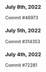 ### July 8th, 2022

Commit #46973

### July 5th, 2022

Commit #314353


### July 4th, 2022

Commit #72281
